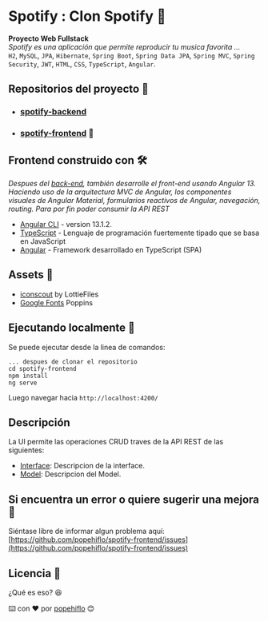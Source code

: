 #  Spotify : Clon Spotify 🎵
**Proyecto Web Fullstack**  
*Spotify es una aplicación que permite reproducir tu musica favorita ...*   
`H2`, `MySQL`, `JPA`, `Hibernate`, `Spring Boot`, `Spring Data JPA`, `Spring MVC`, `Spring Security`, `JWT`, `HTML`, `CSS`, `TypeScript`, `Angular`.   
## Repositorios del proyecto 📁
* ### [spotify-backend](https://github.com/popehiflo/spotify-backend)  
* ### [spotify-frontend](https://github.com/popehiflo/spotify-frontend) 📌  

## Frontend construido con 🛠️
*Despues del [back-end](https://github.com/popehiflo/spotify-backend), también desarrolle el front-end usando Angular 13. Haciendo uso de la arquitectura MVC de Angular, los componentes visuales de Angular Material, formularios reactivos de Angular, navegación, routing. Para por fin poder consumir la API REST*   

* [Angular CLI](https://github.com/angular/angular-cli) - version 13.1.2.
* [TypeScript](https://www.typescriptlang.org/) - Lenguaje de programación fuertemente tipado que se basa en JavaScript
* [Angular](https://angular.io/) - Framework desarrollado en TypeScript (SPA)    

## Assets 📝
* [iconscout](https://iconscout.com/unicons/getting-started/line) by LottieFiles  
* [Google Fonts](https://fonts.google.com/specimen/Poppins) Poppins  

## Ejecutando localmente 🚀   
Se puede ejecutar desde la linea de comandos:  
```
... despues de clonar el repositorio
cd spotify-frontend
npm install
ng serve
``` 
Luego navegar hacia `http://localhost:4200/`  
## Descripción
La UI permite las operaciones CRUD traves de la API REST de las siguientes:
- [Interface](src/app/): Descripcion de la interface.  
- [Model](src/app/): Descripcion del Model.

## Si encuentra un error o quiere sugerir una mejora 📧
Siéntase libre de informar algun problema aquí: 
[https://github.com/popehiflo/spotify-frontend/issues](https://github.com/popehiflo/spotify-frontend/issues)
## Licencia 📄
¿Qué es eso? 😆     

         
⌨️ con ❤️ por [popehiflo](https://github.com/popehiflo) 😊


